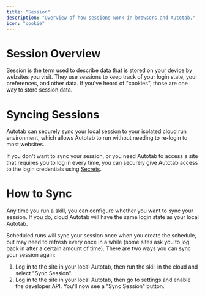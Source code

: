 ```yaml
---
title: "Session"
description: "Overview of how sessions work in browsers and Autotab."
icon: "cookie"
---
```


# Session Overview

Session is the term used to describe data that is stored on your device by websites you visit. They use sessions to keep track of your login state, your preferences, and other data. If you've heard of "cookies", those are one way to store session data.

# Syncing Sessions

Autotab can securely sync your local session to your isolated cloud run environment, which allows Autotab to run without needing to re-login to most websites.

If you don't want to sync your session, or you need Autotab to access a site that requires you to log in every time, you can securely give Autotab access to the login credentials using [Secrets](/manual/secrets).

# How to Sync

Any time you run a skill, you can configure whether you want to sync your session. If you do, cloud Autotab will have the same login state as your local Autotab.

Scheduled runs will sync your session once when you create the schedule, but may need to refresh every once in a while (some sites ask you to log back in after a certain amount of time). There are two ways you can sync your session again:

1. Log in to the site in your local Autotab, then run the skill in the cloud and select "Sync Session".
2. Log in to the site in your local Autotab, then go to settings and enable the developer API. You'll now see a "Sync Session" button.
